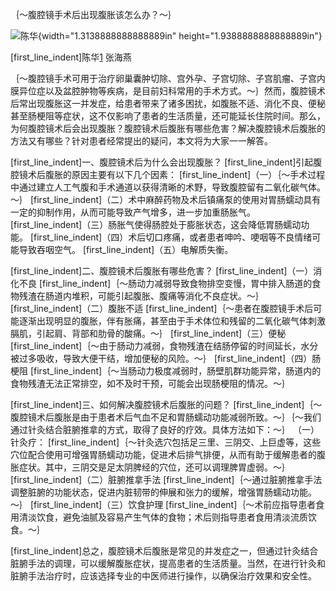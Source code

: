
｛～腹腔镜手术后出现腹胀该怎么办？～｝



![陈华](C:/Users/6seve/CodeLib_win/AI-Review-win/hide_file/temp_files/（3月）腹腔镜术后腹胀怎么办？__media/media/image1.png){width="1.3138888888888889in"
height="1.9388888888888889in"}



[first_line_indent]陈华[1] 张海燕



｛～腹腔镜手术可用于治疗卵巢囊肿切除、宫外孕、子宫切除、子宫肌瘤、子宫内膜异位症以及盆腔肿物等疾病，是目前妇科常用的手术方式。～｝然而，腹腔镜术后常出现腹胀这一并发症，给患者带来了诸多困扰，如腹胀不适、消化不良、便秘甚至肠梗阻等症状，这不仅影响了患者的生活质量，还可能延长住院时间。那么，为何腹腔镜术后会出现腹胀？腹腔镜术后腹胀有哪些危害？解决腹腔镜术后腹胀的方法又有哪些？针对患者经常提出的疑问，本文将为大家一一解答。



[first_line_indent]一、腹腔镜术后为什么会出现腹胀？
[first_line_indent]引起腹腔镜术后腹胀的原因主要有以下几个因素：
[first_line_indent]（一）｛～手术过程中通过建立人工气腹和手术通道以获得清晰的术野，导致腹腔留有二氧化碳气体。～｝
[first_line_indent]（二）术中麻醉药物及术后镇痛泵的使用对胃肠蠕动具有一定的抑制作用，从而可能导致产气增多，进一步加重肠胀气。
[first_line_indent]（三）肠胀气使得肠腔处于膨胀状态，这会降低胃肠蠕动功能。
[first_line_indent]（四）术后切口疼痛，或者患者呻吟、哽咽等不良情绪可能导致吞咽空气。
[first_line_indent]（五）电解质失衡。



[first_line_indent]二、腹腔镜术后腹胀有哪些危害？
[first_line_indent]（一）消化不良
[first_line_indent]｛～肠动力减弱导致食物排空变慢，胃中排入肠道的食物残渣在肠道内堆积，可能引起腹胀、腹痛等消化不良症状。～｝
[first_line_indent]（二）腹胀不适
[first_line_indent]｛～患者在腹腔镜手术后可能逐渐出现明显的腹胀，伴有胀痛，甚至由于手术体位和残留的二氧化碳气体刺激膈肌，引起肩、背部和肋骨的酸痛。～｝
[first_line_indent]（三）便秘
[first_line_indent]｛～由于肠动力减弱，食物残渣在结肠停留的时间延长，水分被过多吸收，导致大便干结，增加便秘的风险。～｝
[first_line_indent]（四）肠梗阻
[first_line_indent]｛～当肠动力极度减弱时，肠壁肌群功能异常，肠道内的食物残渣无法正常排空，如不及时干预，可能会出现肠梗阻的情况。～｝



[first_line_indent]三、如何解决腹腔镜术后腹胀的问题？
[first_line_indent]｛～腹腔镜术后腹胀是由于患者术后气血不足和胃肠蠕动功能减弱所致。～｝｛～我们通过针灸结合脏腑推拿的方式，取得了良好的疗效。具体方法如下：～｝
（一）针灸疗：
[first_line_indent]｛～针灸选穴包括足三里、三阴交、上巨虚等，这些穴位配合使用可增强胃肠蠕动功能，促进术后排气排便，从而有助于缓解患者的腹胀症状。其中，三阴交是足太阴脾经的穴位，还可以调理脾胃虚弱。～｝
[first_line_indent]（二）脏腑推拿手法
[first_line_indent]｛～通过脏腑推拿手法调整脏腑的功能状态，促进内脏韧带的伸展和张力的缓解，增强胃肠蠕动功能。～｝
[first_line_indent]（三）饮食护理
[first_line_indent]｛～术前应指导患者食用清淡饮食，避免油腻及容易产生气体的食物；术后则指导患者食用清淡流质饮食。～｝



[first_line_indent]总之，腹腔镜术后腹胀是常见的并发症之一，但通过针灸结合脏腑手法的调理，可以缓解腹胀症状，提高患者的生活质量。当然，在进行针灸和脏腑手法治疗时，应该选择专业的中医师进行操作，以确保治疗效果和安全性。



[1]: 陈华，医学硕士，副主任医师，河北省沧州中西医结合医院推拿康复科主任。现任河北省中医康复学会推拿分会副主任委员，河北省社区中西医结合康复医学会副主任委员。
[2]: ｛～术野是一个医学术语，指的是手术操作时直接可视范围。术野与视野、照射野等术语的概念并不完全相同。～｝


